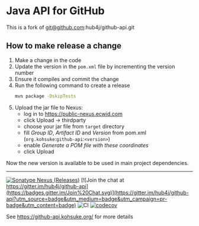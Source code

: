 # Java API for GitHub

This is a fork of git@github.com:hub4j/github-api.git

## How to make release a change
1. Make a change in the code
2. Update the version in the `pom.xml` file by incrementing the version number
3. Ensure it compiles and commit the change
4. Run the following command to create a release
	```bash
 	mvn package -DskipTests
	```
5. Upload the jar file to Nexus:
   - log in to https://public-nexus.ecwid.com
   - click Upload -> thirdparty
   - choose your jar file from `target` directory
   - fill _Group ID_, _Artifact ID_ and _Version_ from pom.xml (`org.kohsuke`:`github-api`:`<version>`)
   - enable _Generate a POM file with these coordinates_
   - click Upload

Now the new version is available to be used in main project dependencies.

---

[![Sonatype Nexus (Releases)](https://img.shields.io/nexus/r/org.kohsuke/github-api?server=https%3A%2F%2Foss.sonatype.org)](https://mvnrepository.com/artifact/org.kohsuke/github-api)
[![Join the chat at https://gitter.im/hub4j/github-api](https://badges.gitter.im/Join%20Chat.svg)](https://gitter.im/hub4j/github-api?utm_source=badge&utm_medium=badge&utm_campaign=pr-badge&utm_content=badge)
![CI](https://github.com/hub4j/github-api/workflows/CI/badge.svg?branch=main)
[![codecov](https://codecov.io/gh/hub4j/github-api/branch/main/graph/badge.svg?token=j1jQqydZLJ)](https://codecov.io/gh/hub4j/github-api)


See https://github-api.kohsuke.org/ for more details
